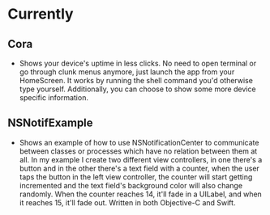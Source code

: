 # Currently

## Cora

* Shows your device's uptime in less clicks. No need to open terminal or go through clunk menus anymore, just launch the app from your HomeScreen. It works by running the shell command you'd otherwise type yourself. Additionally, you can choose to show some more device specific information.

## NSNotifExample

* Shows an example of how to use NSNotificationCenter to communicate between classes or processes which have no relation between them at all. In my example I create two different view controllers, in one there's a button and in the other there's a text field with a counter, when the user taps the button in the left view controller, the counter will start getting incremented and the text field's background color will also change randomly. When the counter reaches 14, it'll fade in a UILabel, and when it reaches 15, it'll fade out. Written in both Objective-C and Swift.
